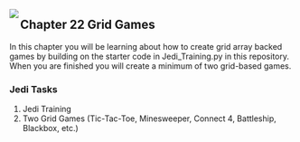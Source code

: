 <img align="left" src="http://hermonswebsites.com/Classes/CS/python.png"><H2>Chapter 22 Grid Games</H2>

In this chapter you will be learning about how to create grid array backed games by building on the starter code in Jedi_Training.py in this repository. When you are finished you will create a minimum of two grid-based games. 


<h3>Jedi Tasks</h3>
<ol>
  <li>Jedi Training</li>
  <li>Two Grid Games (Tic-Tac-Toe, Minesweeper, Connect 4, Battleship, Blackbox, etc.)</li>
  </ol>
